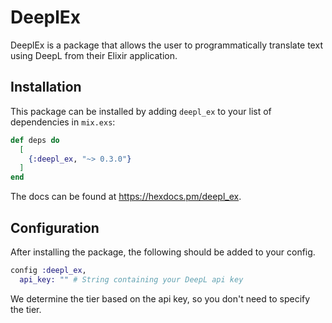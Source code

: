 # DeeplEx

DeeplEx is a package that allows the user to programmatically translate text using DeepL from their Elixir application.

## Installation

This package can be installed
by adding `deepl_ex` to your list of dependencies in `mix.exs`:

```elixir
def deps do
  [
    {:deepl_ex, "~> 0.3.0"}
  ]
end
```

The docs can be found at <https://hexdocs.pm/deepl_ex>.

## Configuration

After installing the package, the following should be added to your config.

```elixir
config :deepl_ex,
  api_key: "" # String containing your DeepL api key
```

We determine the tier based on the api key, so you don't need to specify the tier.
